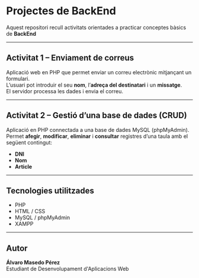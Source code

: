 # Projectes de BackEnd

Aquest repositori recull activitats orientades a practicar conceptes bàsics de **BackEnd**

---

## Activitat 1 – Enviament de correus

Aplicació web en PHP que permet enviar un correu electrònic mitjançant un formulari.  
L’usuari pot introduir el seu **nom**, l’**adreça del destinatari** i un **missatge**.  
El servidor processa les dades i envia el correu.

---

## Activitat 2 – Gestió d’una base de dades (CRUD)

Aplicació en PHP connectada a una base de dades MySQL (phpMyAdmin).  
Permet **afegir**, **modificar**, **eliminar** i **consultar** registres d’una taula amb el següent contingut:

- **DNI**  
- **Nom**  
- **Article**

---

## Tecnologies utilitzades
- PHP  
- HTML / CSS  
- MySQL / phpMyAdmin  
- XAMPP

---

## Autor
**Álvaro Masedo Pérez**  
Estudiant de Desenvolupament d'Aplicacions Web
